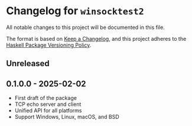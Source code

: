 # Changelog for `winsocktest2`

All notable changes to this project will be documented in this file.

The format is based on [Keep a Changelog](https://keepachangelog.com/en/1.0.0/),
and this project adheres to the
[Haskell Package Versioning Policy](https://pvp.haskell.org/).

## Unreleased

## 0.1.0.0 - 2025-02-02

- First draft of the package
- TCP echo server and client
- Unified API for all platforms
- Support Windows, Linux, macOS, and BSD
